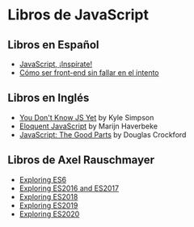 # Libros de JavaScript

## Libros en Español

- [JavaScript, ¡Inspírate!](https://leanpub.com/javascript-inspirate)
- [Cómo ser front-end sin fallar en el intento](https://www.amazon.com/C%C3%B3mo-ser-front-end-fallar-intento-ebook/dp/B08GL1ZZCQ)

## Libros en Inglés

- [You Don't Know JS Yet](https://github.com/getify/You-Dont-Know-JS) by Kyle Simpson
- [Eloquent JavaScript](https://eloquentjavascript.net/) by Marijn Haverbeke
- [JavaScript: The Good Parts](https://www.oreilly.com/library/view/javascript-the-good/9780596517748/) by Douglas Crockford

## Libros de Axel Rauschmayer

- [Exploring ES6](https://exploringjs.com/es6/)
- [Exploring ES2016 and ES2017](https://exploringjs.com/es2016-es2017/)
- [Exploring ES2018](https://exploringjs.com/es2018/)
- [Exploring ES2019](https://exploringjs.com/es2019/)
- [Exploring ES2020](https://exploringjs.com/es2020/)
